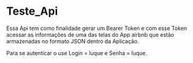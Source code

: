 # Teste_Api

Essa Api tem como finalidade gerar um Bearer Token e com esse Token acessar as informações de uma das telas do App airbnb que estão armazenadas no formato JSON
dentro da Aplicação.

Para se autenticar o use Login = luque e Senha = luque.